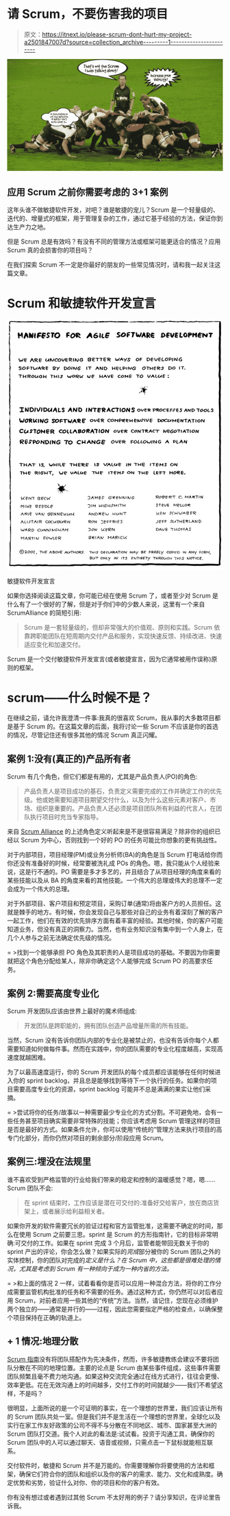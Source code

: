# 请 Scrum，不要伤害我的项目

> 原文：<https://itnext.io/please-scrum-dont-hurt-my-project-a2501847007d?source=collection_archive---------1----------------------->

![](img/fceb56a12dc7a25e26be0140c71f9201.png)

## 应用 Scrum 之前你需要考虑的 3+1 案例

这年头谁不做敏捷软件开发，对吧？谁是敏捷的宠儿？Scrum 是一个轻量级的、迭代的、增量式的框架，用于管理复杂的工作，通过它基于经验的方法，保证你到达生产力之地。

但是 Scrum 总是有效吗？有没有不同的管理方法或框架可能更适合的情况？应用 Scrum 真的会损害你的项目吗？

在我们探索 Scrum 不一定是你最好的朋友的一些常见情况时，请和我一起关注这篇文章。

# Scrum 和敏捷软件开发宣言

![](img/b28c9a4f1c9e595154cce9b0599a3167.png)

敏捷软件开发宣言

如果你选择阅读这篇文章，你可能已经在使用 Scrum 了，或者至少对 Scrum 是什么有了一个很好的了解，但是对于你们中的少数人来说，这里有一个来自 ScrumAlliance 的简短引用:

> Scrum 是一套轻量级的，但却非常强大的价值观、原则和实践。Scrum 依靠跨职能团队在短周期内交付产品和服务，实现快速反馈、持续改进、快速适应变化和加速交付。

Scrum 是一个交付敏捷软件开发宣言(或者敏捷宣言，因为它通常被用作误称)原则的框架。

# scrum——什么时候不是？

在继续之前，请允许我澄清一件事:我真的很喜欢 Scrum，我从事的大多数项目都是基于 Scrum 的。在这篇文章的后面，我将讨论一些 Scrum 不应该是你的首选的情况，尽管记住还有很多其他的情况 Scrum 真正闪耀。

## 案例 1:没有(真正的)产品所有者

Scrum 有几个角色，但它们都是有用的，尤其是产品负责人(PO)的角色:

> 产品负责人是项目成功的基石，负责定义需要完成的工作并确定工作的优先级。他或她需要知道项目期望交付什么，以及为什么这些元素对客户、市场、组织是重要的。产品负责人还必须是项目团队所有利益的代言人，在团队执行项目时充当专家指导。

来自 [Scrum Alliance](https://www.scrumalliance.org/) 的上述角色定义听起来是不是很容易满足？除非你的组织已经以 Scrum 为中心，否则找到一个好的 PO 的任务可能比你想象的更有挑战性。

对于内部项目，项目经理(PM)或业务分析师(BA)的角色是当 Scrum 打电话给你而你还没有准备好的时候，经常要被洗礼成 POs 的角色。嗯，我只能从个人经验来说，这是行不通的。PO 需要是多才多艺的，并且结合了从项目经理的角度来看的某些技能以及从 BA 的角度来看的其他技能。一个伟大的总理或伟大的总理不一定会成为一个伟大的总理。

对于外部项目、客户项目和预定项目，采购订单(通常)将由客户方的人员担任。这就是棘手的地方。有时候，你会发现自己与那些对自己的业务有着深刻了解的客户一起工作，他们在有效的优先排序方面有着丰富的经验。其他时候，你的客户可能知道业务，但没有真正的洞察力。当然，也有业务知识没有集中到一个人身上，在几个人参与之前无法确定优先级的情况。

= >找到一个能够承担 PO 角色及其职责的人是项目成功的基础。不要因为你需要就把这个角色分配给某人，除非你确定这个人能够完成 Scrum PO 的高要求任务。

## 案例 2:需要高度专业化

Scrum 开发团队应该由世界上最好的魔术师组成:

> 开发团队是跨职能的，拥有团队创造产品增量所需的所有技能。

当然，Scrum 没有告诉你团队内部的专业化是被禁止的，也没有告诉你每个人都需要知道如何做每件事。然而在实践中，你的团队需要的专业化程度越高，实现高速度就越困难。

为了以最高速度运行，你的 Scrum 开发团队的每个成员都应该能够在任何时候进入你的 sprint backlog，并且总是能够找到等待下一个执行的任务。如果你的项目需要高度专业化的资源，sprint backlog 可能并不总是满满的果实让他们采摘。

= >尝试将你的任务/故事以一种需要最少专业化的方式分割。不可避免地，会有一些任务甚至项目确实需要非常特殊的技能；你应该考虑用 Scrum 管理这样的项目是否是最好的方式。如果条件允许，你可以使用“传统的”管理方法来执行项目的高专门化部分，而你仍然对项目的剩余部分/阶段应用 Scrum。

## 案例三:埋没在法规里

谁不喜欢受到严格监管的行业给我们带来的稳定和控制的温暖感觉？嗯，嗯……Scrum 团队不会:

> 在 sprint 结束时，工作应该是潜在可交付的:准备好交给客户，放在商店货架上，或者展示给利益相关者。

如果你开发的软件需要冗长的验证过程和官方监管批准，这需要不确定的时间，那么在使用 Scrum 之前要三思。sprint 是 Scrum 的方形指南针，它的目标非常明确:可交付的工作。如果在 sprint 完成 3 个月后，监管者能带回无数关于你的 sprint 产出的评论，你会怎么做？如果实际的*完成*部分被你的 Scrum 团队之外的实体控制，你的团队对完成的*定义是什么？在 Scrum 中，这些都是很难处理的情况，尤其是考虑到 Scrum 有一种倾向于成为一种内省的方法。*

= >和上面的情况 2 一样，试着看看你是否可以应用一种混合方法，将你的工作分成需要监管机构批准的任务和不需要的任务。通过这种方式，你仍然可以对后者应用 Scrum，对前者应用一些其他的“传统”方法。当然，请记住，您现在必须维护两个独立的——通常是并行的——过程，因此您需要指定严格的检查点，以确保整个项目保持在正确的轨道上。

## + 1 情况:地理分散

[Scrum 指南](https://www.scrumalliance.org/learn-about-scrum/the-scrum-guide)没有将团队搭配作为先决条件，然而，许多敏捷教练会建议不要将团队分散在不同的地理位置。主要的论点是 Scrum 由某些事件组成，这些事件需要团队频繁且毫不费力地沟通。如果这种交流完全通过在线方式进行，往往会更慢、效率更低。花在无效沟通上的时间越多，交付工作的时间就越少——我们不希望这样，不是吗？

很明显，上面所说的是一个可证明的事实，在一个理想的世界里，我们应该让所有的 Scrum 团队共处一室。但是我们并不是生活在一个理想的世界里，全球化以及实行在家工作友好政策的公司不得不与分散在不同地区、城市、国家甚至大洲的 Scrum 团队打交道。我个人对此的看法是:试试看。投资于沟通工具，确保你的 Scrum 团队中的人可以通过聊天、语音或视频，只需点击一下鼠标就能相互联系。

交付软件时，敏捷和 Scrum 并不是万能的。你需要理解你将要使用的方法和框架，确保它们符合你的团队和组织以及你的客户的需求、能力、文化和成熟度。确定优势和劣势，验证什么对你、你的项目和你的客户有效。

你有没有想过或者遇到过其他 Scrum 不太好用的例子？请分享知识，在评论里告诉我。